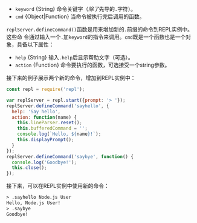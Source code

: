 <!-- YAML
added: v0.3.0
-->

* `keyword` {String} 命令关键字（*除了*先导的`.`字符）。
* `cmd` {Object|Function} 当命令被执行完后调用的函数。

`replServer.defineCommand()`函数是用来增加新的`.`前缀的命令到REPL实例中。这些命
令通过输入一个`.`加`keyword`的指令来调用。`cmd`既是一个函数也是一个对象，具备以下属性：

* `help` {String} 输入`.help`后显示帮助文字（可选）。
* `action` {Function} 命令要执行的函数，可选接受一个string参数。

接下来的例子展示两个新的命令，增加到REPL实例中：

```js
const repl = require('repl');

var replServer = repl.start({prompt: '> '});
replServer.defineCommand('sayhello', {
  help: 'Say hello',
  action: function(name) {
    this.lineParser.reset();
    this.bufferedCommand = '';
    console.log(`Hello, ${name}!`);
    this.displayPrompt();
  }
});
replServer.defineCommand('saybye', function() {
  console.log('Goodbye!');
  this.close();
});
```

接下来，可以在REPL实例中使用新的命令：

```txt
> .sayhello Node.js User
Hello, Node.js User!
> .saybye
Goodbye!
```

